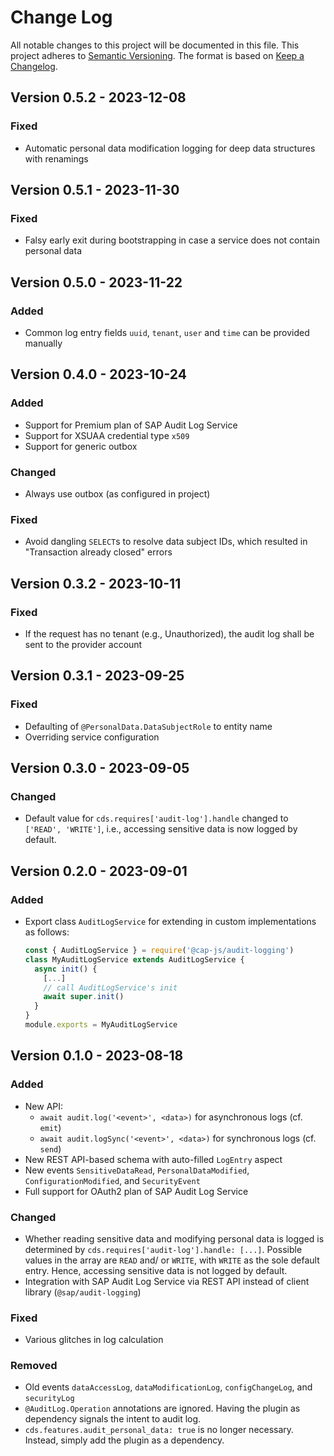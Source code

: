 # Change Log

All notable changes to this project will be documented in this file.
This project adheres to [Semantic Versioning](http://semver.org/).
The format is based on [Keep a Changelog](http://keepachangelog.com/).

## Version 0.5.2 - 2023-12-08

### Fixed

- Automatic personal data modification logging for deep data structures with renamings

## Version 0.5.1 - 2023-11-30

### Fixed

- Falsy early exit during bootstrapping in case a service does not contain personal data

## Version 0.5.0 - 2023-11-22

### Added

- Common log entry fields `uuid`, `tenant`, `user` and `time` can be provided manually

## Version 0.4.0 - 2023-10-24

### Added

- Support for Premium plan of SAP Audit Log Service
- Support for XSUAA credential type `x509`
- Support for generic outbox

### Changed

- Always use outbox (as configured in project)

### Fixed

- Avoid dangling `SELECT`s to resolve data subject IDs, which resulted in "Transaction already closed" errors

## Version 0.3.2 - 2023-10-11

### Fixed

- If the request has no tenant (e.g., Unauthorized), the audit log shall be sent to the provider account

## Version 0.3.1 - 2023-09-25

### Fixed

- Defaulting of `@PersonalData.DataSubjectRole` to entity name
- Overriding service configuration

## Version 0.3.0 - 2023-09-05

### Changed

- Default value for `cds.requires['audit-log'].handle` changed to `['READ', 'WRITE']`, i.e., accessing sensitive data is now logged by default.

## Version 0.2.0 - 2023-09-01

### Added

- Export class `AuditLogService` for extending in custom implementations as follows:
  ```js
  const { AuditLogService } = require('@cap-js/audit-logging')
  class MyAuditLogService extends AuditLogService {
    async init() {
      [...]
      // call AuditLogService's init
      await super.init()
    }
  }
  module.exports = MyAuditLogService
  ```

## Version 0.1.0 - 2023-08-18

### Added

- New API:
  - `await audit.log('<event>', <data>)` for asynchronous logs (cf. `emit`)
  - `await audit.logSync('<event>', <data>)` for synchronous logs (cf. `send`)
- New REST API-based schema with auto-filled `LogEntry` aspect
- New events `SensitiveDataRead`, `PersonalDataModified`, `ConfigurationModified`, and `SecurityEvent`
- Full support for OAuth2 plan of SAP Audit Log Service

### Changed

- Whether reading sensitive data and modifying personal data is logged is determined by `cds.requires['audit-log'].handle: [...]`.
  Possible values in the array are `READ` and/ or `WRITE`, with `WRITE` as the sole default entry.
  Hence, accessing sensitive data is not logged by default.
- Integration with SAP Audit Log Service via REST API instead of client library (`@sap/audit-logging`)

### Fixed

- Various glitches in log calculation

### Removed

- Old events `dataAccessLog`, `dataModificationLog`, `configChangeLog`, and `securityLog`
- `@AuditLog.Operation` annotations are ignored. Having the plugin as dependency signals the intent to audit log.
- `cds.features.audit_personal_data: true` is no longer necessary. Instead, simply add the plugin as a dependency.
